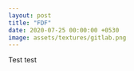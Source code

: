 ```yaml
---
layout: post
title: "FDF"
date: 2020-07-25 00:00:00 +0530
image: assets/textures/gitlab.png
---
```

Test test
